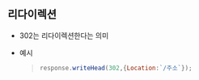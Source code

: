 ## 리다이렉션

- 302는 리다이렉션한다는 의미

- 예시

  > ```Javascript
  > response.writeHead(302,{Location:`/주소`});
  > ```

